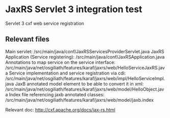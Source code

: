 # JaxRS Servlet 3 integration test
Servlet 3 cxf web service registration

## Relevant files
Main servlet: /src/main/java/conf/JaxRSServicesProviderServlet.java
JaxRS Application (Service registering): /src/main/java/conf/JaxRSApplication.java
Annotations to map service on the service interface: /src/main/java/net/osgiliath/features/karaf/jaxrs/web/HelloServiceJaxRS.java
Service implementation and service registration via cdi: /src/main/java/net/osgiliath/features/karaf/jaxrs/web/impl/HelloServiceImpl.java
JaxB annotated model element to be able to convert it in xml: /src/main/java/net/osgiliath/features/karaf/jaxrs/web/model/HelloObject.java
Index file referencing jaxb annotated classes: /src/main/java/net/osgiliath/features/karaf/jaxrs/web/model/jaxb.index


Relevant doc: http://cxf.apache.org/docs/jax-rs.html